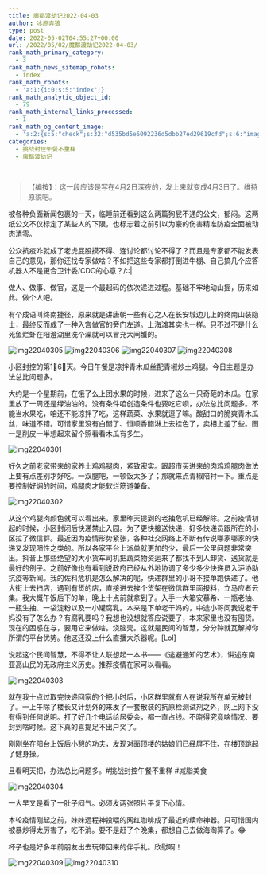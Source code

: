 ```yaml
---
title: 魔都渡劫记2022-04-03
author: 冰原奔狼
type: post
date: 2022-05-02T04:55:27+00:00
url: /2022/05/02/魔都渡劫记2022-04-03/
rank_math_primary_category:
  - 3
rank_math_news_sitemap_robots:
  - index
rank_math_robots:
  - 'a:1:{i:0;s:5:"index";}'
rank_math_analytic_object_id:
  - 79
rank_math_internal_links_processed:
  - 1
rank_math_og_content_image:
  - 'a:2:{s:5:"check";s:32:"d535bd5e6092236d5dbb27ed29619cfd";s:6:"images";a:0:{}}'
categories:
  - 挑战封控午餐不重样
  - 魔都渡劫记

---
```

> 【编按】：这一段应该是写在4月2日深夜的，发上来就变成4月3日了。维持原貌吧。

被各种负面新闻包裹的一天，临睡前还看到这么两篇狗屁不通的公文，郁闷。这两纸公文不仅标定了某些人的下限，也标志着之前引以为豪的伤害精准防疫全面被动态清零。

公众抗疫咋就成了老虎屁股摸不得、连讨论都讨论不得了？而且是专家都不能发表自己的意见，那你还找专家做啥？不如把这些专家都打倒进牛棚、自己搞几个应答机器人不是更合卫计委/CDC的心意？/::|

做人、做事、做官，这是一个最起码的依次递进过程。基础不牢地动山摇，历来如此。做个人吧。

有个成语叫终南捷径，原来就是讲唐朝一些有心之人在长安城边儿上的终南山装隐士，最终反而成了一种入宫做官的旁门左道。上海滩其实也一样。只不过不是什么死鱼烂虾在阳澄湖里洗个澡就可以冒充大闸蟹的。

<img decoding="async" src="https://i0.wp.com/s2.loli.net/2022/05/02/5TcnQYN7mbvp6Ie.jpg?w=640&#038;ssl=1" alt="img22040305" data-recalc-dims="1" />
<img decoding="async" src="https://i0.wp.com/s2.loli.net/2022/05/02/XHeOqwPoAgbz38F.jpg?w=640&#038;ssl=1" alt="img22040306" data-recalc-dims="1" />
<img decoding="async" src="https://i0.wp.com/s2.loli.net/2022/05/02/asxL9Dvf1l65IqW.jpg?w=640&#038;ssl=1" alt="img22040307" data-recalc-dims="1" />
<img decoding="async" src="https://i0.wp.com/s2.loli.net/2022/05/02/cvAjrWL9Oye8JxY.jpg?w=640&#038;ssl=1" alt="img22040308" data-recalc-dims="1" />

小区封控的第1⃣️6⃣️天。今日午餐是凉拌青木瓜丝配青椒炒土鸡腿。今日主题是办法总比问题多。

大约是一个星期前，在饿了么上团水果的时候，进来了这么一只奇葩的木瓜。在家里放了一周还是绿油油的。没有条件咱创造条件也要吃它呗，办法总比问题多。不能当水果吃，咱还不能凉拌了吃，这样蔬菜、水果就逗了嘛。酸甜口的脆爽青木瓜丝，味道不错。可惜家里没有白醋了、恒顺香醋淋上去挂色了，卖相上差了些。图一是削皮一半想起来留个照看看木瓜有多生。

<img decoding="async" src="https://i0.wp.com/s2.loli.net/2022/05/02/V7sySjanpLYfqKo.jpg?w=640&#038;ssl=1" alt="img22040301" data-recalc-dims="1" />

好久之前老家带来的家养土鸡鸡腿肉，紧致密实。跟超市买进来的肉鸡鸡腿肉做法上要有点差别才好吃。一双腿吧，一顿饭太多了；那就来点青椒陪衬一下。重点是要控制好焖的时间，鸡腿肉才能软烂筋道兼备。

<img decoding="async" src="https://i0.wp.com/s2.loli.net/2022/05/02/MA6teIrwYDsU2ZS.jpg?w=640&#038;ssl=1" alt="img22040302" data-recalc-dims="1" />

从这个鸡腿肉颜色就可以看出来，家里昨天提到的老抽危机已经解除。之前疫情初起的时候，小区封闭后快递禁止入园。为了更快接送快递，好多快递员跟所在的小区拉了微信群。最近因为疫情形势紧张，各种社交网络上不断有传说哪家哪家的快递又发现阳性之类的。所以各家平台上派单就更加的少，最后一公里问题非常突出。抖音上那些绝望的大小货车司机把蔬菜物资运来了都找不到人卸货、送货就是最好的例子。之前好像也有看到说政府已经从外地协调了多少多少快递员入沪协助抗疫等新闻。我的佐料危机是怎么解决的呢，快递群里的小哥不接单跑快递了。他大街上去扫店，遇到有货的店，直接进去挨个货架在微信群里面报料，立马应者云集。我大概午饭后下的单，晚上十点前就拿到了。入手一大箱安慕希、一瓶老抽、一瓶生抽、一袋淀粉以及一小罐腐乳。本来是下单老干妈的，中途小哥问我说老干妈没有了怎么办？有腐乳要吗？我想也没想就答应说要了，本来家里也没有囤货。现在的困惑在与，要用它来做啥。烧脑壳。这就是民间的智慧，分分钟就瓦解掉你所谓的平台优势。他这还没上什么直播大杀器呢。[Lol]

说起这个民间智慧，不得不让人联想起一本书——《逃避通知的艺术》，讲述东南亚高山民的无政府主义历史。推荐疫情在家可以看看。

<img decoding="async" src="https://i0.wp.com/s2.loli.net/2022/05/02/K3QN2TF4mCjuG8z.jpg?w=640&#038;ssl=1" alt="img22040303" data-recalc-dims="1" />

就在我十点过取完快递回家的个把小时后，小区群里就有人在说我所在单元被封了。一上午除了楼长又计划外的来发了一套散装的抗原检测试剂之外，网上网下没有得到任何说明。打了好几个电话给居委会，都一直占线。不晓得究竟啥情况、要封到啥时候。这下真的喜提足不出户奖了。

刚刚坐在阳台上饭后小憩的功夫，发现对面顶楼的姑娘们已经屏不住、在楼顶跳起了健身操。

且看明天把，办法总比问题多。#挑战封控午餐不重样 #减脂美食

<img decoding="async" src="https://i0.wp.com/s2.loli.net/2022/05/02/wKVMFHStvOcmekB.jpg?w=640&#038;ssl=1" alt="img22040304" data-recalc-dims="1" />

一大早又是看了一肚子闷气。必须发两张照片平复下心情。

本轮疫情刚起之前，妹妹远程神投喂的网红咖啡成了最近的续命神器。只可惜国内被暴炒得太厉害了，吃不消。要不是赶了个晚集，都想自己去做海淘算了。😂

杯子也是好多年前朋友出去玩带回来的伴手礼。欣慰啊！

<img decoding="async" src="https://i0.wp.com/s2.loli.net/2022/05/02/d4nthwQ7STxX2VU.jpg?w=640&#038;ssl=1" alt="img22040309" data-recalc-dims="1" />
<img decoding="async" src="https://i0.wp.com/s2.loli.net/2022/05/02/VIoK8FcAiWMpkl5.jpg?w=640&#038;ssl=1" alt="img22040310" data-recalc-dims="1" />

